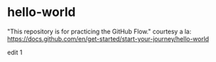 # hello-world
"This repository is for practicing the GitHub Flow." courtesy a la: https://docs.github.com/en/get-started/start-your-journey/hello-world

edit 1
